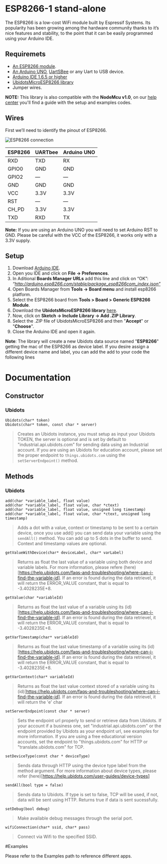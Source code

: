 # ESP8266-1 stand-alone

The ESP8266 is a low-cost WiFi module built by Espressif Systems. Its popularity has been growing among the hardware community thanks to it’s nice features and stability, to the point that it can be easily programmed using your Arduino IDE.

## Requiremets

* [An ESP8266 module](https://www.sparkfun.com/products/13678).
* [An Arduino UNO](https://www.arduino.cc/en/Main/ArduinoBoardUno), [UartSBee](http://www.seeedstudio.com/wiki/UartSBee_V4) or any Uart to USB device.
* [Arduino IDE 1.6.5 or higher](https://www.arduino.cc/en/Main/Software)
* [UbidotsMicroESP8266 library](https://github.com/ubidots/ubidots-esp8266/archive/master.zip) 
* Jumper wires.

**NOTE:** This library is also compatible with the **NodeMcu v1.0**, on our [help center](http://help.ubidots.com/connect-your-devices) you'll find a guide with the setup and examples codes.   
  
## Wires

First we’ll need to identify the pinout of ESP8266.

![ESP8266 connection](https://raw.githubusercontent.com/guyz/pyesp8266/master/esp8266_pinout.png)

ESP8266 | UARTbee | Arduino UNO
--------|---------|------------ 
RXD | TXD | RX
GPIO0 | GND | GND
GPIO2 | — | —
GND | GND | GND
VCC | 3.3V | 3.3V
RST | — | —
CH_PD | 3.3V | 3.3V
TXD | RXD | TX

**Note:** If you are using an Arduino UNO you will need to set Arduino RST to GND. Please be careful with the VCC of the ESP8266, it works only with a 3.3V supply.

## Setup

1. Download [Arduino IDE](https://www.arduino.cc/en/Main/Software).
2. Open you IDE and click on **File -> Preferences**.
3. In Aditional **Boards Manager URLs** add this line and click on “OK”: *“http://arduino.esp8266.com/stable/package_esp8266com_index.json”*
4. Open Boards Manager from **Tools -> Board menu** and install esp8266 platform.
5. Select the ESP8266 board from **Tools > Board > Generic ESP8266 Module**.
6. Download the **UbidotsMicroESP8266 library** [here](https://github.com/ubidots/ubidots-nodemcu/archive/master.zip).
7. Now, click on **Sketch -> Include Library -> Add .ZIP Library**.
8. Select the .ZIP file of UbidotsMicroESP8266 and then "**Accept**" or "**Choose**".
9. Close the Arduino IDE and open it again.

**Note**: The library will create a new Ubidots data source named "**ESP8266**" getting the mac of the ESP8266 as device label. If you desire assign a different device name and label, you can add the add to your code the following lines

# Documentation

## Constructor

### Ubidots

```
Ubidots(char* token)
Ubidots(char* token, const char * server)
```
> Creates an Ubidots instance, you must setup as input your Ubidots TOKEN, the server is optional and is set by default to "industrial.api.ubidots.com" for sending data using an Industrial account. If you are using an Ubidots for education account, please set the proper endpoint to `things.ubidots.com` using the `setServerEndpoint()` method.

## Methods

### Ubidots

```
add(char *variable_label, float value)
add(char *variable_label, float value, char *ctext)
add(char *variable_label, float value, unsigned long timestamp)
add(char *variable_label, float value, char *ctext, unsigned long timestamp)
```
> Adds a dot with a value, context or timestamp to be sent to a certain device, once you use add() you can send data your variable using the `sendAll()` method. You can add up to 5 dots in the buffer to send. Context and timestamp values are optional.

```
getValueWithDevice(char* deviceLabel, char* varLabel)
```

> Returns as float the last value of a variable using both device and variable labels. For more information, please refere (here)[https://help.ubidots.com/faqs-and-troubleshooting/where-can-i-find-the-variable-id]. If an error is found during the data retrievel, it will return the ERROR_VALUE constant, that is equal to -3.4028235E+8.

```
getValue(char *variableId)
```

> Returns as float the last value of a variable using its (id)[https://help.ubidots.com/faqs-and-troubleshooting/where-can-i-find-the-variable-id]. If an error is found during the data retrievel, it will return the ERROR_VALUE constant, that is equal to -3.4028235E+8.

```
getVarTimestamp(char* variableId)
```

> Returns as float the last value timestamp of a variable using its (id)[https://help.ubidots.com/faqs-and-troubleshooting/where-can-i-find-the-variable-id]. If an error is found during the data retrievel, it will return the ERROR_VALUE constant, that is equal to -3.4028235E+8.

```
getVarContext(char* variableId)
```

> Returns as float the last value context stored of a variable using its (id)[https://help.ubidots.com/faqs-and-troubleshooting/where-can-i-find-the-variable-id]. If an error is found during the data retrievel, it will return the 'e' char

```
setServerEndpoint(const char * server)
```
> Sets the endpoint url properly to send or retrieve data from Ubidots. If your account if a business one, set "industrial.api.ubidots.com" or the endpoint provided by Ubidots as your endpoint url, see examples for more information.
If you are using a free educational version accounts, set the endpoint to "things.ubidots.com" for HTTP or "translate.ubidots.com" for TCP.

```
setDeviceType(const char * deviceType)
```

> Sends data through HTTP using the device type label from the method argument. For more information about device types, please refer (here)[https://help.ubidots.com/user-guides/device-types]

```
sendAll(bool type = false)
```

> Sends data to Ubidots. If type is set to false, TCP will be used, if not, data will be sent using HTTP. Returns true if data is sent sucessfully.

```
setDebug(bool debug)
```

> Make available debug messages through the serial port.

```
wifiConnection(char* ssid, char* pass)
```
> Connect via Wifi to the specified SSID.

#Examples


Please refer to the Examples path to reference different apps.




